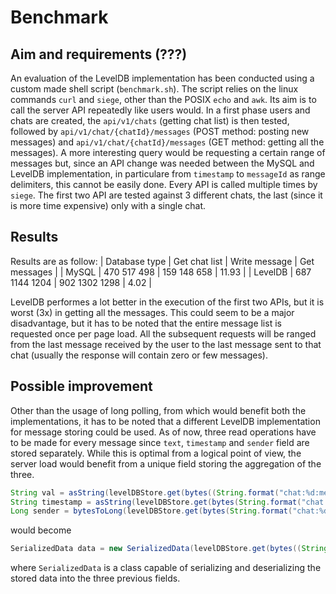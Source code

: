 # Benchmark

## Aim and requirements (???)
An evaluation of the LevelDB implementation has been conducted using a custom made shell script (`benchmark.sh`).
The script relies on the linux commands `curl` and `siege`, other than the POSIX `echo` and `awk`. Its aim is to call the server API repeatedly like users would.
In a first phase users and chats are created, the `api/v1/chats` (getting chat list) is then tested, followed by `api/v1/chat/{chatId}/messages` (POST method: posting new messages) and `api/v1/chat/{chatId}/messages` (GET method: getting all the messages).
A more interesting query would be requesting a certain range of messages but, since an API change was needed between the MySQL and LevelDB implementation, in particulare from `timestamp` to `messageId` as range delimiters, this cannot be easily done.
Every API is called multiple times by `siege`. The first two API are tested against 3 different chats, the last (since it is more time expensive) only with a single chat.


## Results
Results are as follow:
| Database type | Get chat list | Write message | Get messages |
| MySQL         | 470 517 498   | 159 148 658   | 11.93        |
| LevelDB       | 687 1144 1204 | 902 1302 1298 | 4.02         |

LevelDB performes a lot better in the execution of the first two APIs, but it is worst (3x) in getting all the messages.
This could seem to be a major disadvantage, but it has to be noted that the entire message list is requested once per page load. All the subsequent requests will be ranged from the last message received by the user to the last message sent to that chat (usually the response will contain zero or few messages).

## Possible improvement
Other than the usage of long polling, from which would benefit both the implementations, it has to be noted that a different LevelDB implementation for message storing could be used.
As of now, three read operations have to be made for every message since `text`, `timestamp` and `sender` field are stored separately. While this is optimal from a logical point of view, the server load would benefit from a unique field storing the aggregation of the three.

```Java
String val = asString(levelDBStore.get(bytes((String.format("chat:%d:message:%d:text", chatId, i)))))
String timestamp = asString(levelDBStore.get(bytes(String.format("chat:%d:message:%d:timestamp", chatId, i))))
Long sender = bytesToLong(levelDBStore.get(bytes(String.format("chat:%d:message:%d:sender", chatId, i))));
```

would become

```Java
SerializedData data = new SerializedData(levelDBStore.get(bytes((String.format("chat:%d:message:%d:text", chatId, i))))
```

where `SerializedData` is a class capable of serializing and deserializing the stored data into the three previous fields.
